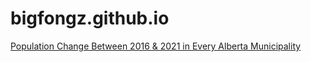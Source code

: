 # bigfongz.github.io
<div>
	<a href="AB Population Change.html">Population Change Between 2016 & 2021 in Every Alberta Municipality</a>
</div>
